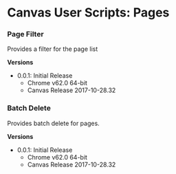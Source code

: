 # Canvas User Scripts: Pages

### Page Filter

Provides a filter for the page list

**Versions**

- 0.0.1: Initial Release
  - Chrome v62.0 64-bit
  - Canvas Release 2017-10-28.32


### Batch Delete

Provides batch delete for pages.

**Versions**

- 0.0.1: Initial Release
  - Chrome v62.0 64-bit
  - Canvas Release 2017-10-28.32